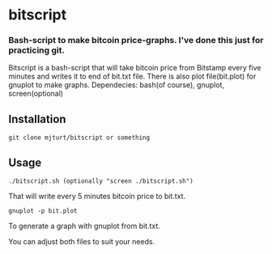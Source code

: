 # bitscript
### Bash-script to make bitcoin price-graphs. I've done this just for practicing git.


Bitscript is a bash-script that will take bitcoin price from Bitstamp every five minutes and writes it to end of bit.txt file.
There is also plot file(bit.plot) for gnuplot to make graphs.
Dependecies: bash(of course), gnuplot, screen(optional)


Installation
-----------

```
git clone mjturt/bitscript or something
```
Usage
-----------
```
./bitscript.sh (optionally "screen ./bitscript.sh")
```
That will write every 5 minutes bitcoin price to bit.txt.
```
gnuplot -p bit.plot
```
To generate a graph with gnuplot from bit.txt.

You can adjust both files to suit your needs. 

